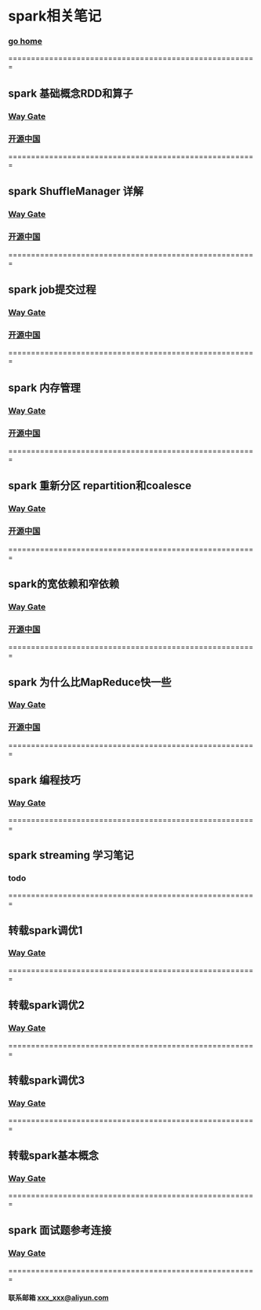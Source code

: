 # spark相关笔记     
### [go home](../README.md)     
=======================================================    
## spark 基础概念RDD和算子
### [Way Gate](/rdd.md)      
### [开源中国](https://my.oschina.net/u/2969788/blog/2396162)   
=======================================================   
## spark ShuffleManager 详解
### [Way Gate](/shuffle.md)      
### [开源中国](https://my.oschina.net/u/2969788/blog/4279683)   
=======================================================   
## spark job提交过程
### [Way Gate](/job.md)      
### [开源中国](https://my.oschina.net/u/2969788/blog/4282117)   
=======================================================   
## spark 内存管理
### [Way Gate](/memory.md)      
### [开源中国](https://my.oschina.net/u/2969788/blog/4289047)  
=======================================================    
## spark 重新分区 repartition和coalesce
### [Way Gate](/coalesce.md)      
### [开源中国](https://my.oschina.net/u/2969788/blog/2875636)    
=======================================================  
## spark的宽依赖和窄依赖
### [Way Gate](/rely.md)      
### [开源中国](https://my.oschina.net/u/2969788/blog/2870446)   
=======================================================   
## spark 为什么比MapReduce快一些
### [Way Gate](/vsMR.md)      
### [开源中国](https://my.oschina.net/u/2969788/blog/2966883)   
=======================================================   
## spark 编程技巧
### [Way Gate](/someThing.md)      
=======================================================  
## spark streaming 学习笔记
###  todo
=======================================================   
## 转载spark调优1
### [Way Gate](https://blog.csdn.net/qq_36142114/article/details/80489551)        
=======================================================   
## 转载spark调优2
### [Way Gate](https://tech.meituan.com/2016/05/12/spark-tuning-pro.html)       
=======================================================   
## 转载spark调优3
### [Way Gate](https://blog.csdn.net/lipviolet/article/details/88092563)    
=======================================================   
## 转载spark基本概念
### [Way Gate](https://blog.csdn.net/databatman/article/details/53023818#4shuffle-%E5%92%8C-stage)  
=======================================================   
## spark 面试题参考连接
### [Way Gate](https://zhuanlan.zhihu.com/p/76518708)       
=======================================================   

#### 联系邮箱 xxx_xxx@aliyun.com
